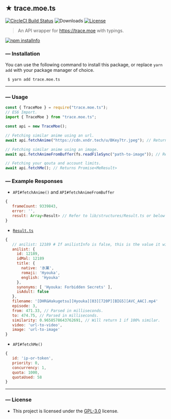 <!--- TITLE --->
## ★ trace.moe.ts

<!--- BADGES --->
  <a href="https://circleci.com/gh/TheRealKizu/trace.moe.ts/"><img src="https://img.shields.io/circleci/build/github/TheRealKizu/trace.moe.ts?style=flat-square" alt="CircleCI Build Status"/></a>
  <img src="https://img.shields.io/npm/dt/trace.moe.ts?style=flat-square" alt="Downloads"/>
  <a href="LICENSE"><img src="https://img.shields.io/github/license/TheRealKizu/trace.moe.ts?style=flat-square" alt="License"></a>

<!--- DESCRIPTION --->
  > An API wrapper for https://trace.moe with typings.

  <a href="https://nodei.co/npm/trace.moe.ts/"><img src="https://nodei.co/npm/trace.moe.ts.png?downloads=true" alt="npm installnfo" /></a>

<!--- INSTALLATION --->
### — Installation
  You can use the following command to install this package, or replace `yarn add` with your package manager of choice.
  ```
   $ yarn add trace.moe.ts
  ```

---

<!--- USAGE --->
### — Usage
  ```js    
  const { TraceMoe } = require("trace.moe.ts");
  // ES6 Import.
  import { TraceMoe } from "trace.moe.ts";

  const api = new TraceMoe();

  // Fetching similar anime using an url.
  await api.fetchAnime("https://cdn.xndr.tech/u/BKey7tr.jpeg"); // Returns Promise<SearchResponse>

  // Fetching similar anime using an image.
  await api.fetchAnimeFromBuffer(fs.readFileSync("path-to-image")); // Returns Promise<SearchResponse>

  // Fetching your qouta and account limits.
  await api.fetchMe(); // Returns Promise<MeResult>
  ```

### — Example Responses

   * `API#fetchAnime()` and `API#fetchAnimeFromBuffer`
   ```js
   {
      frameCount: 9339843,
      error: '',
      result: Array<Result> // Refer to lib/structures/Result.ts or below for reference.
   }
   ```

   *  [`Result.ts`](lib/structures/Result.ts)
   ```js
   {
      // anilist: 12189 # If anilistInfo is false, this is the value it will return. If true, refer below.
      anilist: {
        id: 12189,
        idMal: 12189
        title: {
          native: '氷菓',
          romaji: 'Hyouka',
          english: 'Hyouka'
        },
        synonyms: [ 'Hyouka: Forbidden Secrets' ],
        isAdult: false
      },
      filename: '[DHR&Hakugetsu][Hyouka][03][720P][BIG5][AVC_AAC].mp4'
      episode: 3,
      from: 471.33, // Parsed in milliseconds.
      to: 474.75, // Parsed in milliseconds.
      similarity: 0.9658578643762691, // Will return 1 if 100% similar.
      video: 'url-to-video',
      image: 'url-to-image'
   }
   ```

   * `API#fetchMe()`
   ```js
   {
      id: 'ip-or-token',
      priority: 0,
      concurrency: 1,
      quota: 1000,
      quotaUsed: 58
   }
   ```

---

<!--- LICENSE --->
### — License
   * This project is licensed under the [GPL-3.0](LICENSE) license.